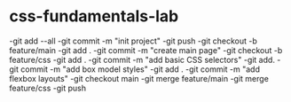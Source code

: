 # css-fundamentals-lab
-git add --all
-git commit -m "init project"
-git push
-git checkout -b feature/main
-git add .
-git commit -m "create main page"
-git checkout -b feature/css 
-git add .
-git commit -m "add basic CSS selectors" 
-git add.
-git commit -m "add box model styles" 
-git add .
-git commit -m "add flexbox layouts"
-git checkout main
-git merge feature/main
-git merge feature/css
-git push